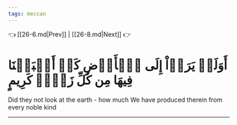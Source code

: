 ```yaml
---
tags: meccan
---
```


👈 [[26-6.md|Prev]] | [[26-8.md|Next]] 👉

# أَوَلَمۡ يَرَوۡاْ إِلَى ٱلۡأَرۡضِ كَمۡ أَنۢبَتۡنَا فِيهَا مِن كُلِّ زَوۡجٖ كَرِيمٍ

Did they not look at the earth - how much We have produced therein from every noble kind

---

